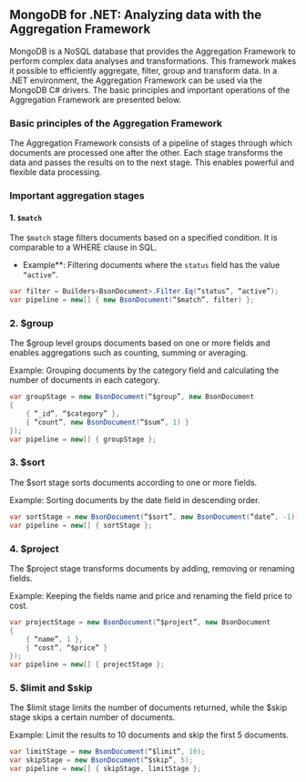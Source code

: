 
## MongoDB for .NET: Analyzing data with the Aggregation Framework

MongoDB is a NoSQL database that provides the Aggregation Framework to perform complex data analyses and transformations. This framework makes it possible to efficiently aggregate, filter, group and transform data. In a .NET environment, the Aggregation Framework can be used via the MongoDB C# drivers. The basic principles and important operations of the Aggregation Framework are presented below.

### Basic principles of the Aggregation Framework

The Aggregation Framework consists of a pipeline of stages through which documents are processed one after the other. Each stage transforms the data and passes the results on to the next stage. This enables powerful and flexible data processing.

### Important aggregation stages

#### 1. `$match`

The `$match` stage filters documents based on a specified condition. It is comparable to a WHERE clause in SQL.

-  Example**: Filtering documents where the `status` field has the value `“active”`.

```csharp
var filter = Builders<BsonDocument>.Filter.Eq(“status”, “active”);
var pipeline = new[] { new BsonDocument(“$match”, filter) };
```

### 2. $group
The $group level groups documents based on one or more fields and enables aggregations such as counting, summing or averaging.

Example: Grouping documents by the category field and calculating the number of documents in each category.

```csharp
var groupStage = new BsonDocument(“$group”, new BsonDocument
{
    { “_id”, “$category” },
    { “count”, new BsonDocument(“$sum”, 1) }
});
var pipeline = new[] { groupStage };
```

### 3. $sort
The $sort stage sorts documents according to one or more fields.

Example: Sorting documents by the date field in descending order.

```csharp
var sortStage = new BsonDocument(“$sort”, new BsonDocument(“date”, -1));
var pipeline = new[] { sortStage };
```

### 4. $project
The $project stage transforms documents by adding, removing or renaming fields.

Example: Keeping the fields name and price and renaming the field price to cost.

```csharp
var projectStage = new BsonDocument(“$project”, new BsonDocument
{
    { “name”, 1 },
    { “cost”, “$price” }
});
var pipeline = new[] { projectStage };
```

### 5. $limit and $skip
The $limit stage limits the number of documents returned, while the $skip stage skips a certain number of documents.

Example: Limit the results to 10 documents and skip the first 5 documents.

```csharp
var limitStage = new BsonDocument(“$limit”, 10);
var skipStage = new BsonDocument(“$skip”, 5);
var pipeline = new[] { skipStage, limitStage };
```

